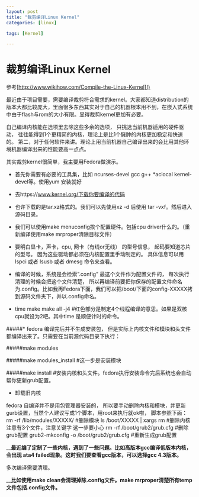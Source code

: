 ```yaml
---
layout: post
title: "裁剪编译Linux Kernel"
categories: [linux]

tags: [Kernel]

---
```

裁剪编译Linux Kernel
=======================================================
参考[http://www.wikihow.com/Compile-the-Linux-Kernel]()

  最近由于项目需要，需要编译裁剪符合需求的kernel。大家都知道distribution的版本大都比较庞大，里面很多东西其实对于自己的机器根本用不到，在嵌入式系统中由于flash与rom的大小有限。显得裁剪kernel更加有必要。

自己编译内核能在选项里去除这些多余的选项， 只挑选当前机器适用的硬件驱动， 往往能得到1个更精简的内核，理论上是比1个臃肿的内核更加稳定和快速的。 第二，对于任何软件来讲。理论上用当前机器自己编译出来的会比用其他环境机器编译出来的性能要高一点点。

其实裁剪kernel很简单，我主要用Fedora做演示。

* 首先你需要有必要的工具集，比如 ncurses-devel  gcc g++ *aclocal kernel-devel等。使用yum 安装就好

* 去https://www.kernel.org/下载你要编译的代码

* 也许下载的是tar.xz格式的。我们可以先使用xz -d 后使用 tar -vxf。然后进入源码目录。

* 我们可以使用make menuconfig挨个配置硬件。包括cpu driver什么的。（重新编译使用make mrproper清除目标文件）

* 要明白显卡，声卡，cpu, 网卡（有线or无线） 的型号信息， 起码要知道芯片的型号。 因为这些驱动都必须在内核配置里手动制定的。 具体信息可以用 lspci 或者 lsusb 或者 dmesg 命令来查看。

* 编译的时候，系统是会检索”.config” 最这个文件作为配置文件的， 每次执行清理的时候会把这个文件清楚， 所以再编译前要把你保存的配置文件命名为.config。比如我再Fedora下面，我们可以把/boot/下面的config-XXXXX拷到源码文件夹下，并以.config命名。

* time make make all -j4  #红色部分是制定4个线程编译的意思。如果是双核cpu就设为2吧。其中time 是顺便计时的命令。

#####* fedora 编译完后并不生成安装包， 但是实际上内核文件和模块和头文件都编译出来了。只需要在当前源代码目录下执行：

#####make modules

#####make modules_install #这一步是安装模块

#####make install #安装内核和头文件。fedora执行安装命令完后系统也会自动帮你更新grub配置。

* 卸载旧内核

fedora 自编译并不是用包管理器安装的， 所以要手动删除内核和模块，并更新gurb设置，当然个人建议写成1个脚本，用root来执行就ok啦， 脚本参照下面：
rm -rf /lib/modules/XXXXX/ #删除模块
ls /boot/XXXXX | xargs rm #删除内核 注意有3个文件，注意关键字 这一步要小心
rm -rf /boot/grub2/grub.cfg #删除grub配置
grub2-mkconfig -o /boot/grub2/grub.cfg #重新生成grub配置

 

____最近编了定制了一些内核，遇到了一些问题。比如高版本gcc编译低版本内核，会出现 ata4 failed现象。这时我们要查看gcc版本，可以选择gcc 4.3版本。__

多次编译需要清理。

____比如使用make clean会清理掉除.config文件。make mrproper清楚所有temp文件包括.config文件。__

